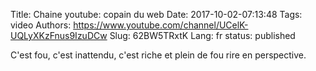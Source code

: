 Title: Chaine youtube: copain du web
Date: 2017-10-02-07:13:48
Tags: video
Authors: https://www.youtube.com/channel/UCelK-UQLyXKzFnus9IzuDCw
Slug: 62BW5TRxtK
Lang: fr
status: published

C'est fou, c'est inattendu, c'est riche et plein de fou rire en perspective.
